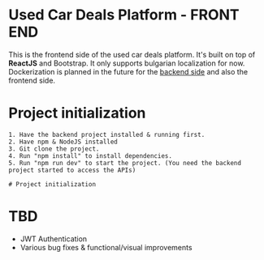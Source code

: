 # Used Car Deals Platform - FRONT END

This is the frontend side of the used car deals platform. It's built on top of **ReactJS** and Bootstrap. It only supports bulgarian localization for now. Dockerization is planned in the future for the [backend side](https://github.com/vesmihaylov/cars-back) and also the frontend side.

# Project initialization

    1. Have the backend project installed & running first.
    2. Have npm & NodeJS installed
    3. Git clone the project.
    4. Run "npm install" to install dependencies.
    5. Run "npm run dev" to start the project. (You need the backend project started to access the APIs)

    # Project initialization

# TBD

* JWT Authentication
* Various bug fixes & functional/visual improvements
